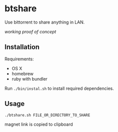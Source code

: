 # btshare

Use bittorrent to share anything in LAN.

*working proof of concept*

## Installation

Requirements:

* OS X
* homebrew
* ruby with bundler

Run `./bin/instal.sh` to install required dependencies.

## Usage

```
./btshare.sh FILE_OR_DIRECTORY_TO_SHARE
```

magnet link is copied to clipboard
